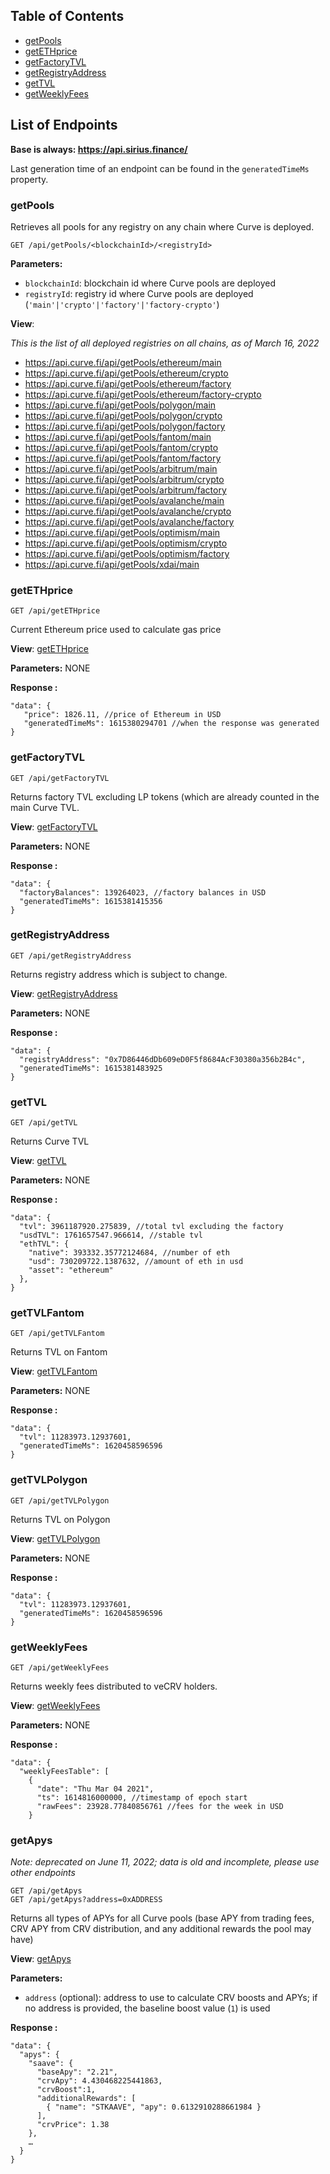 ## Table of Contents

  - [getPools](#getpools)
  - [getETHprice](#getethprice)
  - [getFactoryTVL](#getfactorytvl)
  - [getRegistryAddress](#getfactoryaddress)
  - [getTVL](#getTVL)
  - [getWeeklyFees](#getweeklyfees)


## List of Endpoints

**Base is always: https://api.sirius.finance/**

Last generation time of an endpoint can be found in the `generatedTimeMs` property.

### getPools

Retrieves all pools for any registry on any chain where Curve is deployed.

```
GET /api/getPools/<blockchainId>/<registryId>
```

**Parameters:**

- `blockchainId`: blockchain id where Curve pools are deployed
- `registryId`: registry id where Curve pools are deployed (`'main'|'crypto'|'factory'|'factory-crypto'`)

**View**:

*This is the list of all deployed registries on all chains, as of March 16, 2022*

- https://api.curve.fi/api/getPools/ethereum/main
- https://api.curve.fi/api/getPools/ethereum/crypto
- https://api.curve.fi/api/getPools/ethereum/factory
- https://api.curve.fi/api/getPools/ethereum/factory-crypto
- https://api.curve.fi/api/getPools/polygon/main
- https://api.curve.fi/api/getPools/polygon/crypto
- https://api.curve.fi/api/getPools/polygon/factory
- https://api.curve.fi/api/getPools/fantom/main
- https://api.curve.fi/api/getPools/fantom/crypto
- https://api.curve.fi/api/getPools/fantom/factory
- https://api.curve.fi/api/getPools/arbitrum/main
- https://api.curve.fi/api/getPools/arbitrum/crypto
- https://api.curve.fi/api/getPools/arbitrum/factory
- https://api.curve.fi/api/getPools/avalanche/main
- https://api.curve.fi/api/getPools/avalanche/crypto
- https://api.curve.fi/api/getPools/avalanche/factory
- https://api.curve.fi/api/getPools/optimism/main
- https://api.curve.fi/api/getPools/optimism/crypto
- https://api.curve.fi/api/getPools/optimism/factory
- https://api.curve.fi/api/getPools/xdai/main

### getETHprice
```
GET /api/getETHprice
```
Current Ethereum price used to calculate gas price

**View**:
[getETHprice](https://api.curve.fi/api/getETHprice)

**Parameters:**
NONE


**Response :**

```
"data": {
   "price": 1826.11, //price of Ethereum in USD
   "generatedTimeMs": 1615380294701 //when the response was generated
}
```

### getFactoryTVL
```
GET /api/getFactoryTVL
```
Returns factory TVL excluding LP tokens (which are already counted in the main Curve TVL.

**View**:
[getFactoryTVL](https://api.curve.fi/api/getFactoryTVL)

**Parameters:**
NONE


**Response :**

```
"data": {
  "factoryBalances": 139264023, //factory balances in USD
  "generatedTimeMs": 1615381415356
}
```

### getRegistryAddress
```
GET /api/getRegistryAddress
```
Returns registry address which is subject to change.

**View**:
[getRegistryAddress](https://api.curve.fi/api/getRegistryAddress)

**Parameters:**
NONE


**Response :**

```
"data": {
  "registryAddress": "0x7D86446dDb609eD0F5f8684AcF30380a356b2B4c",
  "generatedTimeMs": 1615381483925
}
```


### getTVL
```
GET /api/getTVL
```
Returns Curve TVL

**View**:
[getTVL](https://api.curve.fi/api/getTVL)

**Parameters:**
NONE


**Response :**

```
"data": {
  "tvl": 3961187920.275839, //total tvl excluding the factory
  "usdTVL": 1761657547.966614, //stable tvl
  "ethTVL": {
    "native": 393332.35772124684, //number of eth
    "usd": 730209722.1387632, //amount of eth in usd
    "asset": "ethereum"
  },
}
```

### getTVLFantom
```
GET /api/getTVLFantom
```
Returns TVL on Fantom

**View**:
[getTVLFantom](https://api.curve.fi/api/getTVLFantom)

**Parameters:**
NONE


**Response :**

```
"data": {
  "tvl": 11283973.12937601,
  "generatedTimeMs": 1620458596596
}
```

### getTVLPolygon
```
GET /api/getTVLPolygon
```
Returns TVL on Polygon

**View**:
[getTVLPolygon](https://api.curve.fi/api/getTVLPolygon)

**Parameters:**
NONE


**Response :**

```
"data": {
  "tvl": 11283973.12937601,
  "generatedTimeMs": 1620458596596
}
```

### getWeeklyFees
```
GET /api/getWeeklyFees
```
Returns weekly fees distributed to veCRV holders.

**View**:
[getWeeklyFees](https://api.curve.fi/api/getWeeklyFees)

**Parameters:**
NONE


**Response :**

```
"data": {
  "weeklyFeesTable": [
    {
      "date": "Thu Mar 04 2021",
      "ts": 1614816000000, //timestamp of epoch start
      "rawFees": 23928.77840856761 //fees for the week in USD
    }
```

### getApys

*Note: deprecated on June 11, 2022; data is old and incomplete, please use other endpoints*

```
GET /api/getApys
GET /api/getApys?address=0xADDRESS
```
Returns all types of APYs for all Curve pools (base APY from trading fees, CRV APY from CRV distribution, and any additional rewards the pool may have)

**View**:
[getApys](https://api.curve.fi/api/getApys)

**Parameters:**
- `address` (optional): address to use to calculate CRV boosts and APYs; if no address is provided, the baseline boost value (`1`) is used


**Response :**

```
"data": {
  "apys": {
    "saave": {
      "baseApy": "2.21",
      "crvApy": 4.430468225441863,
      "crvBoost":1,
      "additionalRewards": [
        { "name": "STKAAVE", "apy": 0.6132910288661984 }
      ],
      "crvPrice": 1.38
    },
    …
  }
}
```
